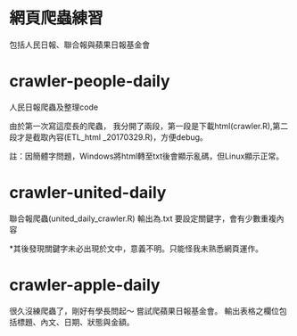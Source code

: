 # 網頁爬蟲練習
包括人民日報、聯合報與蘋果日報基金會

# crawler-people-daily
人民日報爬蟲及整理code

由於第一次寫這麼長的爬蟲，
我分開了兩段，第一段是下載html(crawler.R),第二段才是截取內容(ETL_html _20170329.R)，方便debug。

註：因簡體字問題，Windows將html轉至txt後會顯示亂碼，但Linux顯示正常。


# crawler-united-daily
聯合報爬蟲(united_daily_crawler.R)
輸出為.txt
要設定關鍵字，會有少數重複內容

*其後發現關鍵字未必出現於文中，意義不明。只能怪我未熟悉網頁運作。

# crawler-apple-daily
很久沒練爬蟲了，剛好有學長問起～
嘗試爬蘋果日報基金會。
輸出表格之欄位包括標題、內文、日期、狀態與金額。















